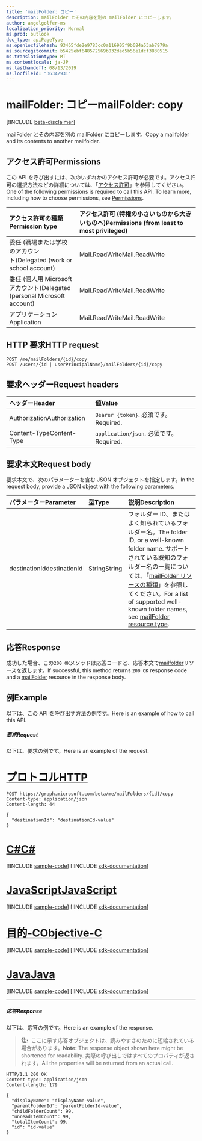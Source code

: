 ```yaml
---
title: 'mailFolder: コピー'
description: mailFolder とその内容を別の mailFolder にコピーします。
author: angelgolfer-ms
localization_priority: Normal
ms.prod: outlook
doc_type: apiPageType
ms.openlocfilehash: 93465fde2e9783cc0a116905f9b684a53ab7979a
ms.sourcegitcommit: b5425ebf648572569b032ded5b56e1dcf3830515
ms.translationtype: MT
ms.contentlocale: ja-JP
ms.lasthandoff: 08/13/2019
ms.locfileid: "36342931"
---
```

# <a name="mailfolder-copy"></a><span data-ttu-id="e967c-103">mailFolder: コピー</span><span class="sxs-lookup"><span data-stu-id="e967c-103">mailFolder: copy</span></span>

[!INCLUDE [beta-disclaimer](../../includes/beta-disclaimer.md)]

<span data-ttu-id="e967c-104">mailFolder とその内容を別の mailFolder にコピーします。</span><span class="sxs-lookup"><span data-stu-id="e967c-104">Copy a mailfolder and its contents to another mailfolder.</span></span>

## <a name="permissions"></a><span data-ttu-id="e967c-105">アクセス許可</span><span class="sxs-lookup"><span data-stu-id="e967c-105">Permissions</span></span>

<span data-ttu-id="e967c-p101">この API を呼び出すには、次のいずれかのアクセス許可が必要です。アクセス許可の選択方法などの詳細については、「[アクセス許可](/graph/permissions-reference)」を参照してください。</span><span class="sxs-lookup"><span data-stu-id="e967c-p101">One of the following permissions is required to call this API. To learn more, including how to choose permissions, see [Permissions](/graph/permissions-reference).</span></span>

| <span data-ttu-id="e967c-108">アクセス許可の種類</span><span class="sxs-lookup"><span data-stu-id="e967c-108">Permission type</span></span> | <span data-ttu-id="e967c-109">アクセス許可 (特権の小さいものから大きいものへ)</span><span class="sxs-lookup"><span data-stu-id="e967c-109">Permissions (from least to most privileged)</span></span> |
|:----------------|:--------------------------------------------|
|<span data-ttu-id="e967c-110">委任 (職場または学校のアカウント)</span><span class="sxs-lookup"><span data-stu-id="e967c-110">Delegated (work or school account)</span></span> | <span data-ttu-id="e967c-111">Mail.ReadWrite</span><span class="sxs-lookup"><span data-stu-id="e967c-111">Mail.ReadWrite</span></span>    |
|<span data-ttu-id="e967c-112">委任 (個人用 Microsoft アカウント)</span><span class="sxs-lookup"><span data-stu-id="e967c-112">Delegated (personal Microsoft account)</span></span> | <span data-ttu-id="e967c-113">Mail.ReadWrite</span><span class="sxs-lookup"><span data-stu-id="e967c-113">Mail.ReadWrite</span></span>    |
|<span data-ttu-id="e967c-114">アプリケーション</span><span class="sxs-lookup"><span data-stu-id="e967c-114">Application</span></span> | <span data-ttu-id="e967c-115">Mail.ReadWrite</span><span class="sxs-lookup"><span data-stu-id="e967c-115">Mail.ReadWrite</span></span> |

## <a name="http-request"></a><span data-ttu-id="e967c-116">HTTP 要求</span><span class="sxs-lookup"><span data-stu-id="e967c-116">HTTP request</span></span>

<!-- { "blockType": "ignored" } -->

```http
POST /me/mailFolders/{id}/copy
POST /users/{id | userPrincipalName}/mailFolders/{id}/copy
```

## <a name="request-headers"></a><span data-ttu-id="e967c-117">要求ヘッダー</span><span class="sxs-lookup"><span data-stu-id="e967c-117">Request headers</span></span>

| <span data-ttu-id="e967c-118">ヘッダー</span><span class="sxs-lookup"><span data-stu-id="e967c-118">Header</span></span> | <span data-ttu-id="e967c-119">値</span><span class="sxs-lookup"><span data-stu-id="e967c-119">Value</span></span> |
|:-------|:------|
| <span data-ttu-id="e967c-120">Authorization</span><span class="sxs-lookup"><span data-stu-id="e967c-120">Authorization</span></span> | <span data-ttu-id="e967c-121">`Bearer {token}`.</span><span class="sxs-lookup"><span data-stu-id="e967c-121"></span></span> <span data-ttu-id="e967c-122">必須です。</span><span class="sxs-lookup"><span data-stu-id="e967c-122">Required.</span></span> |
| <span data-ttu-id="e967c-123">Content-Type</span><span class="sxs-lookup"><span data-stu-id="e967c-123">Content-Type</span></span> | <span data-ttu-id="e967c-124">`application/json`.</span><span class="sxs-lookup"><span data-stu-id="e967c-124"></span></span> <span data-ttu-id="e967c-125">必須です。</span><span class="sxs-lookup"><span data-stu-id="e967c-125">Required.</span></span> |

## <a name="request-body"></a><span data-ttu-id="e967c-126">要求本文</span><span class="sxs-lookup"><span data-stu-id="e967c-126">Request body</span></span>

<span data-ttu-id="e967c-127">要求本文で、次のパラメーターを含む JSON オブジェクトを指定します。</span><span class="sxs-lookup"><span data-stu-id="e967c-127">In the request body, provide a JSON object with the following parameters.</span></span>

| <span data-ttu-id="e967c-128">パラメーター</span><span class="sxs-lookup"><span data-stu-id="e967c-128">Parameter</span></span> | <span data-ttu-id="e967c-129">型</span><span class="sxs-lookup"><span data-stu-id="e967c-129">Type</span></span> | <span data-ttu-id="e967c-130">説明</span><span class="sxs-lookup"><span data-stu-id="e967c-130">Description</span></span> |
|:----------|:-----|:------------|
|<span data-ttu-id="e967c-131">destinationId</span><span class="sxs-lookup"><span data-stu-id="e967c-131">destinationId</span></span>|<span data-ttu-id="e967c-132">String</span><span class="sxs-lookup"><span data-stu-id="e967c-132">String</span></span>|<span data-ttu-id="e967c-133">フォルダー ID、またはよく知られているフォルダー名。</span><span class="sxs-lookup"><span data-stu-id="e967c-133">The folder ID, or a well-known folder name.</span></span> <span data-ttu-id="e967c-134">サポートされている既知のフォルダー名の一覧については、「[mailFolder リソースの種類](../resources/mailfolder.md)」を参照してください。</span><span class="sxs-lookup"><span data-stu-id="e967c-134">For a list of supported well-known folder names, see [mailFolder resource type](../resources/mailfolder.md).</span></span>|

## <a name="response"></a><span data-ttu-id="e967c-135">応答</span><span class="sxs-lookup"><span data-stu-id="e967c-135">Response</span></span>

<span data-ttu-id="e967c-136">成功した場合、この`200 OK`メソッドは応答コードと、応答本文で[mailfolder](../resources/mailfolder.md)リソースを返します。</span><span class="sxs-lookup"><span data-stu-id="e967c-136">If successful, this method returns `200 OK` response code and a [mailFolder](../resources/mailfolder.md) resource in the response body.</span></span>

## <a name="example"></a><span data-ttu-id="e967c-137">例</span><span class="sxs-lookup"><span data-stu-id="e967c-137">Example</span></span>

<span data-ttu-id="e967c-138">以下は、この API を呼び出す方法の例です。</span><span class="sxs-lookup"><span data-stu-id="e967c-138">Here is an example of how to call this API.</span></span>

##### <a name="request"></a><span data-ttu-id="e967c-139">要求</span><span class="sxs-lookup"><span data-stu-id="e967c-139">Request</span></span>

<span data-ttu-id="e967c-140">以下は、要求の例です。</span><span class="sxs-lookup"><span data-stu-id="e967c-140">Here is an example of the request.</span></span>

# <a name="httptabhttp"></a>[<span data-ttu-id="e967c-141">プロトコル</span><span class="sxs-lookup"><span data-stu-id="e967c-141">HTTP</span></span>](#tab/http)
<!-- {
  "blockType": "request",
  "name": "mailfolder_copy"
}-->

```http
POST https://graph.microsoft.com/beta/me/mailFolders/{id}/copy
Content-type: application/json
Content-length: 44

{
  "destinationId": "destinationId-value"
}
```
# <a name="ctabcsharp"></a>[<span data-ttu-id="e967c-142">C#</span><span class="sxs-lookup"><span data-stu-id="e967c-142">C#</span></span>](#tab/csharp)
[!INCLUDE [sample-code](../includes/snippets/csharp/mailfolder-copy-csharp-snippets.md)]
[!INCLUDE [sdk-documentation](../includes/snippets/snippets-sdk-documentation-link.md)]

# <a name="javascripttabjavascript"></a>[<span data-ttu-id="e967c-143">JavaScript</span><span class="sxs-lookup"><span data-stu-id="e967c-143">JavaScript</span></span>](#tab/javascript)
[!INCLUDE [sample-code](../includes/snippets/javascript/mailfolder-copy-javascript-snippets.md)]
[!INCLUDE [sdk-documentation](../includes/snippets/snippets-sdk-documentation-link.md)]

# <a name="objective-ctabobjc"></a>[<span data-ttu-id="e967c-144">目的-C</span><span class="sxs-lookup"><span data-stu-id="e967c-144">Objective-C</span></span>](#tab/objc)
[!INCLUDE [sample-code](../includes/snippets/objc/mailfolder-copy-objc-snippets.md)]
[!INCLUDE [sdk-documentation](../includes/snippets/snippets-sdk-documentation-link.md)]

# <a name="javatabjava"></a>[<span data-ttu-id="e967c-145">Java</span><span class="sxs-lookup"><span data-stu-id="e967c-145">Java</span></span>](#tab/java)
[!INCLUDE [sample-code](../includes/snippets/java/mailfolder-copy-java-snippets.md)]
[!INCLUDE [sdk-documentation](../includes/snippets/snippets-sdk-documentation-link.md)]

---


##### <a name="response"></a><span data-ttu-id="e967c-146">応答</span><span class="sxs-lookup"><span data-stu-id="e967c-146">Response</span></span>

<span data-ttu-id="e967c-147">以下は、応答の例です。</span><span class="sxs-lookup"><span data-stu-id="e967c-147">Here is an example of the response.</span></span>

> <span data-ttu-id="e967c-148">**注:**  ここに示す応答オブジェクトは、読みやすさのために短縮されている場合があります。</span><span class="sxs-lookup"><span data-stu-id="e967c-148">**Note:** The response object shown here might be shortened for readability.</span></span> <span data-ttu-id="e967c-149">実際の呼び出しではすべてのプロパティが返されます。</span><span class="sxs-lookup"><span data-stu-id="e967c-149">All the properties will be returned from an actual call.</span></span>

<!-- {
  "blockType": "response",
  "truncated": true,
  "@odata.type": "microsoft.graph.mailFolder"
} -->

```http
HTTP/1.1 200 OK
Content-type: application/json
Content-length: 179

{
  "displayName": "displayName-value",
  "parentFolderId": "parentFolderId-value",
  "childFolderCount": 99,
  "unreadItemCount": 99,
  "totalItemCount": 99,
  "id": "id-value"
}
```

<!-- uuid: 8fcb5dbc-d5aa-4681-8e31-b001d5168d79
2015-10-25 14:57:30 UTC -->
<!--
{
  "type": "#page.annotation",
  "description": "mailFolder: copy",
  "keywords": "",
  "section": "documentation",
  "tocPath": "",
  "suppressions": [
  ]
}
-->
